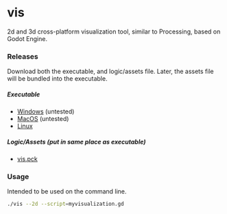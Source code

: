 # vis
2d and 3d cross-platform visualization tool, similar to Processing, based on Godot Engine.

### Releases

Download both the executable, and logic/assets file. Later, the assets file will be bundled into the executable.

##### Executable
* [Windows](https://raw.githubusercontent.com/JorySchossau/vis/master/releases/exe/win/vis.exe) (untested)
* [MacOS](https://raw.githubusercontent.com/JorySchossau/vis/master/releases/exe/osx/vis) (untested)
* [Linux](https://raw.githubusercontent.com/JorySchossau/vis/master/releases/exe/lin/vis)

##### Logic/Assets (put in same place as executable)
* [vis.pck](https://raw.githubusercontent.com/JorySchossau/vis/master/releases/pck/vis.pck)

### Usage

Intended to be used on the command line.

```bash
./vis --2d --script=myvisualization.gd
```
